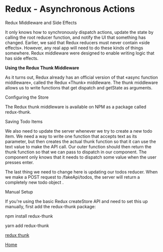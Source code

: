 # Redux - Asynchronous Actions


Redux Middleware and Side Effects​

It only knows how to synchronously dispatch actions, update the state by calling the root reducer function, and notify the UI that something has changed. Earlier, we said that Redux reducers must never contain «side effects». However, any real app will need to do these kinds of things somewhere. Redux middleware were designed to enable writing logic that has side effects.


**Using the Redux Thunk Middleware​**

As it turns out, Redux already has an official version of that «async function middleware», called the Redux «Thunk» middleware. The thunk middleware allows us to write functions that get dispatch and getState as arguments.


Configuring the Store​

The Redux thunk middleware is available on NPM as a package called redux-thunk.

Saving Todo Items​

We also need to update the server whenever we try to create a new todo item. We need a way to write one function that accepts text as its parameter, but then creates the actual thunk function so that it can use the text value to make the API call. Our outer function should then return the thunk function so that we can pass to dispatch in our component. The component only knows that it needs to dispatch some value when the user presses enter.

The last thing we need to change here is updating our todos reducer. When we make a POST request to /fakeApi/todos, the server will return a completely new todo object .



Manual Setup

If you're using the basic Redux createStore API and need to set this up manually, first add the redux-thunk package:

npm install redux-thunk

yarn add redux-thunk


[redux thunk](https://github.com/reduxjs/redux-thunk)



[Home](../README.md)
